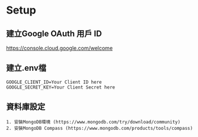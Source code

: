 # Setup

## 建立Google OAuth 用戶 ID

https://console.cloud.google.com/welcome 

## 建立.env檔
```
GOOGLE_CLIENT_ID=Your Client ID here
GOOGLE_SECRET_KEY=Your Client Secret here
```

## 資料庫設定
```
1. 安裝MongoDB環境 (https://www.mongodb.com/try/download/community)
2. 安裝MongoDB Compass (https://www.mongodb.com/products/tools/compass)
```

